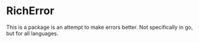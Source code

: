 # RichError

This is a package is an attempt to make errors better. Not specifically in go, but for all languages.
